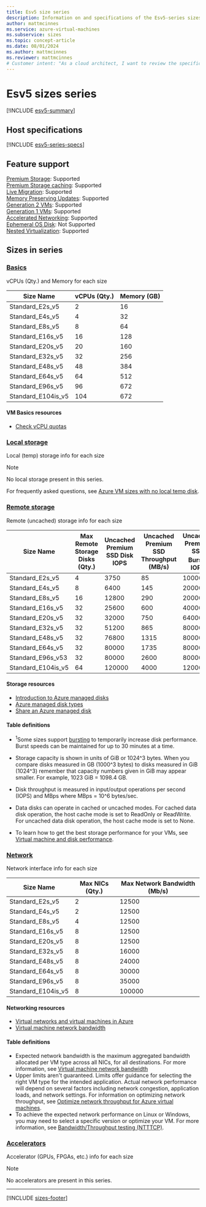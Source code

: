```yaml
---
title: Esv5 size series
description: Information on and specifications of the Esv5-series sizes
author: mattmcinnes
ms.service: azure-virtual-machines
ms.subservice: sizes
ms.topic: concept-article
ms.date: 08/01/2024
ms.author: mattmcinnes
ms.reviewer: mattmcinnes
# Customer intent: "As a cloud architect, I want to review the specifications of the Esv5 virtual machine sizes, so that I can select the appropriate VM type to meet the performance and resource requirements of my applications."
---
```


# Esv5 sizes series

[!INCLUDE [esv5-summary](./includes/esv5-series-summary.md)]

## Host specifications
[!INCLUDE [esv5-series-specs](./includes/esv5-series-specs.md)]

## Feature support
[Premium Storage](../../premium-storage-performance.md): Supported <br>[Premium Storage caching](../../premium-storage-performance.md): Supported <br>[Live Migration](../../maintenance-and-updates.md): Supported <br>[Memory Preserving Updates](../../maintenance-and-updates.md): Supported <br>[Generation 2 VMs](../../generation-2.md): Supported <br>[Generation 1 VMs](../../generation-2.md): Supported <br>[Accelerated Networking](/azure/virtual-network/create-vm-accelerated-networking-cli): Supported <br>[Ephemeral OS Disk](../../ephemeral-os-disks.md): Not Supported <br>[Nested Virtualization](/virtualization/hyper-v-on-windows/user-guide/nested-virtualization): Supported <br>

## Sizes in series

### [Basics](#tab/sizebasic)

vCPUs (Qty.) and Memory for each size

| Size Name | vCPUs (Qty.) | Memory (GB) |
| --- | --- | --- |
| Standard_E2s_v5 | 2 | 16 |
| Standard_E4s_v5 | 4 | 32 |
| Standard_E8s_v5 | 8 | 64 |
| Standard_E16s_v5 | 16 | 128 |
| Standard_E20s_v5 | 20 | 160 |
| Standard_E32s_v5 | 32 | 256 |
| Standard_E48s_v5 | 48 | 384 |
| Standard_E64s_v5 | 64 | 512 |
| Standard_E96s_v5 | 96 | 672 |
| Standard_E104is_v5 | 104 | 672 |

#### VM Basics resources
- [Check vCPU quotas](../../../virtual-machines/quotas.md)

### [Local storage](#tab/sizestoragelocal)

Local (temp) storage info for each size

> [!NOTE]
> No local storage present in this series.
>
> For frequently asked questions, see [Azure VM sizes with no local temp disk](../../azure-vms-no-temp-disk.yml).



### [Remote storage](#tab/sizestorageremote)

Remote (uncached) storage info for each size

| Size Name | Max Remote Storage Disks (Qty.) | Uncached Premium SSD Disk IOPS | Uncached Premium SSD Throughput (MB/s) | Uncached Premium SSD Burst<sup>1</sup> IOPS | Uncached Premium SSD Burst<sup>1</sup> Throughput (MB/s) |
| --- | --- | --- | --- | --- | --- |
| Standard_E2s_v5 | 4 | 3750 | 85 | 10000 | 1200 |
| Standard_E4s_v5 | 8 | 6400 | 145 | 20000 | 1200 |
| Standard_E8s_v5 | 16 | 12800 | 290 | 20000 | 1200 |
| Standard_E16s_v5 | 32 | 25600 | 600 | 40000 | 1200 |
| Standard_E20s_v5 | 32 | 32000 | 750 | 64000 | 1600 |
| Standard_E32s_v5 | 32 | 51200 | 865 | 80000 | 2000 |
| Standard_E48s_v5 | 32 | 76800 | 1315 | 80000 | 3000 |
| Standard_E64s_v5 | 32 | 80000 | 1735 | 80000 | 3000 |
| Standard_E96s_v53 | 32 | 80000 | 2600 | 80000 | 4000 |
| Standard_E104is_v5 | 64 | 120000 | 4000 | 120000 | 4000 |

#### Storage resources
- [Introduction to Azure managed disks](../../../virtual-machines/managed-disks-overview.md)
- [Azure managed disk types](../../../virtual-machines/disks-types.md)
- [Share an Azure managed disk](../../../virtual-machines/disks-shared.md)

#### Table definitions
- <sup>1</sup>Some sizes support [bursting](../../disk-bursting.md) to temporarily increase disk performance. Burst speeds can be maintained for up to 30 minutes at a time.

- Storage capacity is shown in units of GiB or 1024^3 bytes. When you compare disks measured in GB (1000^3 bytes) to disks measured in GiB (1024^3) remember that capacity numbers given in GiB may appear smaller. For example, 1023 GiB = 1098.4 GB.
- Disk throughput is measured in input/output operations per second (IOPS) and MBps where MBps = 10^6 bytes/sec.
- Data disks can operate in cached or uncached modes. For cached data disk operation, the host cache mode is set to ReadOnly or ReadWrite. For uncached data disk operation, the host cache mode is set to None.
- To learn how to get the best storage performance for your VMs, see [Virtual machine and disk performance](../../../virtual-machines/disks-performance.md).


### [Network](#tab/sizenetwork)

Network interface info for each size

| Size Name | Max NICs (Qty.) | Max Network Bandwidth (Mb/s) |
| --- | --- | --- |
| Standard_E2s_v5 | 2 | 12500 |
| Standard_E4s_v5 | 2 | 12500 |
| Standard_E8s_v5 | 4 | 12500 |
| Standard_E16s_v5 | 8 | 12500 |
| Standard_E20s_v5 | 8 | 12500 |
| Standard_E32s_v5 | 8 | 16000 |
| Standard_E48s_v5 | 8 | 24000 |
| Standard_E64s_v5 | 8 | 30000 |
| Standard_E96s_v5 | 8 | 35000 |
| Standard_E104is_v5 | 8 | 100000 |

#### Networking resources
- [Virtual networks and virtual machines in Azure](/azure/virtual-network/network-overview)
- [Virtual machine network bandwidth](/azure/virtual-network/virtual-machine-network-throughput)

#### Table definitions
- Expected network bandwidth is the maximum aggregated bandwidth allocated per VM type across all NICs, for all destinations. For more information, see [Virtual machine network bandwidth](/azure/virtual-network/virtual-machine-network-throughput)
- Upper limits aren't guaranteed. Limits offer guidance for selecting the right VM type for the intended application. Actual network performance will depend on several factors including network congestion, application loads, and network settings. For information on optimizing network throughput, see [Optimize network throughput for Azure virtual machines](/azure/virtual-network/virtual-network-optimize-network-bandwidth). 
-  To achieve the expected network performance on Linux or Windows, you may need to select a specific version or optimize your VM. For more information, see [Bandwidth/Throughput testing (NTTTCP)](/azure/virtual-network/virtual-network-bandwidth-testing).

### [Accelerators](#tab/sizeaccelerators)

Accelerator (GPUs, FPGAs, etc.) info for each size

> [!NOTE]
> No accelerators are present in this series.

---

[!INCLUDE [sizes-footer](../includes/sizes-footer.md)]

